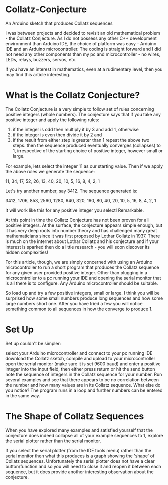 # Collatz-Conjecture
An Arduino sketch that produces Collatz sequences

I was between projects and decided to revisit an old mathematical problem - the Collatz Conjecture. As I do not possess any other C++ development environment than Arduino IDE, the choice of platform was easy - Arduino IDE and an Arduino microcontroller. The coding is straight forward and I did not need any other components than my pc and microcontroller - no wires, LEDs, relays, buzzers, servos, etc.

If you have an interest in mathematics, even at a rudimentary level, then you may find this article interesting.

# What is the Collatz Conjecture?
The Collatz Conjecture is a very simple to follow set of rules concerning positive integers (whole numbers). The conjecture says that if you take any positive integer and apply the following rules:

1. if the integer is odd then multiply it by 3 and add 1, otherwise
2. if the integer is even then divide it by 2 and
3. if the result from either step is greater than 1 repeat the above two steps.
then the sequence produced eventually converges (collapses) to 1, irrespective of the starting choice of positive integer, however small or large.

For example, lets select the integer 11 as our starting value. Then if we apply the above rules we generate the sequence:

  11, 34, 17, 52, 26, 13, 40, 20, 10, 5, 16, 8, 4, 2, 1

Let's try another number, say 3412. The sequence generated is:

  3412, 1706, 853, 2560, 1280, 640, 320, 160, 80, 40, 20, 10, 5, 16, 8, 4, 2, 1

It will work like this for any positive integer you select! Remarkable.

At this point in time the Collatz Conjecture has not been proven for all positive integers. At the surface, the conjecture appears simple enough, but it has very deep roots into number theory and has challenged many great mathematicians since it was first proposed by Lothar Collatz in 1937. There is much on the internet about Lothar Collatz and his conjecture and if your interest is sparked then do a little research - you will soon discover its hidden complexities!

For this article, though, we are simply concerned with using an Arduino microcontroller to run a short program that produces the Collatz sequence for any given user provided positive integer. Other than plugging in a microcontroller to a pc running your IDE and opening the serial monitor that is all there is to configure. Any Arduino microcontroller should be suitable.

So load up and try a few positive integers, small or large. I think you will be surprised how some small numbers produce long sequences and how some large numbers short one. After you have tried a few you will notice something common to all sequences in how the converge to produce 1.

# Set Up
Set up couldn't be simpler:

select your Arduino microcontroller and connect to your pc running IDE
download the Collatz sketch, compile and upload to your microcontroller
open the serial monitor (make sure it is set 9600 baud) and enter a positive integer into the input field, then either press return or hit the send button
note the sequence of integers in the Collatz sequence for your number. Run several examples and see that there appears to be no correlation between the number and how many values are in its Collatz sequence. What else do you notice?
The program runs in a loop and further numbers can be entered in the same way.

# The Shape of Collatz Sequences
When you have explored many examples and satisfied yourself that the conjecture does indeed collapse all of your example sequences to 1, explore the serial plotter rather than the serial monitor.

If you select the serial plotter (from the IDE tools menu) rather than the serial monitor then what this produces is a graph showing the 'shape' of Collatz sequences. Unfortunately the serial plotter does not have a clear button/function and so you will need to close it and reopen it between each sequence, but it does provide another interesting observation about the conjecture.
